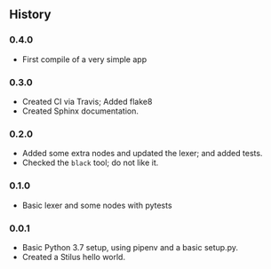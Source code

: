 ## History

### 0.4.0

 - First compile of a very simple app

### 0.3.0

 - Created CI via Travis; Added flake8
 - Created Sphinx documentation.

### 0.2.0

 - Added some extra nodes and updated the lexer; and added tests.
 - Checked the `black` tool; do not like it.
 
### 0.1.0

 - Basic lexer and some nodes with pytests


### 0.0.1

 - Basic Python 3.7 setup, using pipenv and a basic setup.py.
 - Created a Stilus hello world.